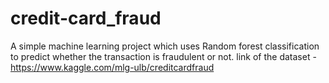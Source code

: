 # credit-card_fraud
A simple machine learning project which uses Random forest classification to predict whether the transaction is fraudulent or not.
link of the dataset - https://www.kaggle.com/mlg-ulb/creditcardfraud
